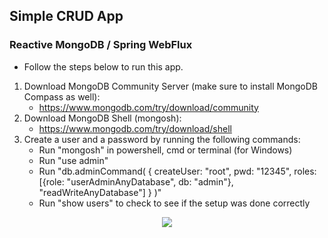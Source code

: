 ## **Simple CRUD App**
### **Reactive MongoDB / Spring WebFlux**


* Follow the steps below to run this app.
1. Download MongoDB Community Server (make sure to install MongoDB Compass as well):
   * https://www.mongodb.com/try/download/community
2. Download MongoDB Shell (mongosh):
   * https://www.mongodb.com/try/download/shell
3. Create a user and a password by running the following commands:
   * Run "mongosh" in powershell, cmd or terminal (for Windows)
   * Run "use admin"
   * Run "db.adminCommand(
        {
        createUser: "root",
        pwd: "12345",
        roles: [{role: "userAdminAnyDatabase", db: "admin"}, "readWriteAnyDatabase"]
        }
        )"
   * Run "show users" to check to see if the setup was done correctly

<p align="center">
<img src="https://res.cloudinary.com/practicaldev/image/fetch/s--ccinfBnG--/c_limit%2Cf_auto%2Cfl_progressive%2Cq_auto%2Cw_880/https://dev-to-uploads.s3.amazonaws.com/i/d46ng9w6g19okbl2jbmz.png"/>
</p>
